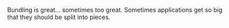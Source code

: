 Bundling is great... sometimes too great.  Sometimes applications get so big that they should be split into pieces.
